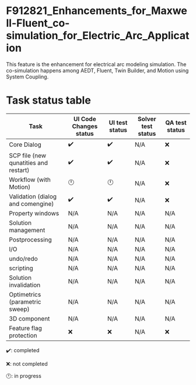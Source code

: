 # F912821_Enhancements_for_Maxwell-Fluent_co-simulation_for_Electric_Arc_Application
This feature is the enhancement for electrical arc modeling simulation. The co-simulation happens among AEDT, Fluent, Twin Builder, and Motion using System Coupling.  

# Task status table
| Task   |   UI Code Changes status |  UI test status |  Solver test status |  QA test status |    
|----------------|---------|---------|---------|---------|
| Core Dialog | :heavy_check_mark:  | :heavy_check_mark: | N/A | ❌
| SCP file (new qunatities and restart)  | :heavy_check_mark:  | :heavy_check_mark: | N/A | ❌
| Workflow (with Motion)  | 🕛  | 🕛 | N/A | ❌
| Validation (dialog and comengine)  | :heavy_check_mark:  | :heavy_check_mark: | N/A | ❌
| Property windows | N/A  | N/A | N/A | N/A
| Solution management | N/A  | N/A  | N/A | N/A
| Postprocessing | N/A   | N/A  | N/A | N/A
| I/O | N/A  | N/A | N/A | N/A
| undo/redo | N/A  | N/A | N/A | N/A
| scripting | N/A  | N/A | N/A | N/A
| Solution invalidation | N/A  |  N/A  | N/A | N/A
| Optimetrics (parametric sweep)  | N/A  | N/A | N/A | N/A
| 3D component | N/A  | N/A | N/A | N/A
| Feature flag protection  | ❌  | ❌ | N/A | ❌

:heavy_check_mark:: completed

❌: not completed

🕛: in progress
